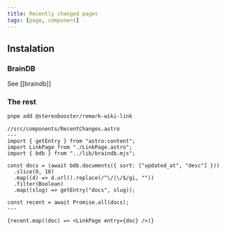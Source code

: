 ```yaml
---
title: Recently changed pages
tags: [page, component]
---
```


## Instalation

### BrainDB

See [[braindb]]

### The rest

```bash title="Instal dependencies…"
pnpm add @stereobooster/remark-wiki-link
```

```astro
//src/components/RecentChanges.astro
---
import { getEntry } from "astro:content";
import LinkPage from "./LinkPage.astro";
import { bdb } from "../lib/braindb.mjs";

const docs = (await bdb.documents({ sort: ["updated_at", "desc"] }))
  .slice(0, 10)
  .map((d) => d.url().replace(/^\/|\/$/gi, ""))
  .filter(Boolean)
  .map((slug) => getEntry("docs", slug));

const recent = await Promise.all(docs);
---

{recent.map((doc) => <LinkPage entry={doc} />)}
```